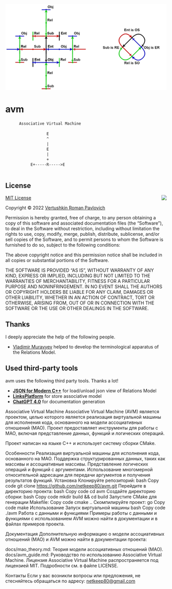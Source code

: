 <p align="center"><img src="EOSR.jpg"></p>

# avm

```
      Associative Virtual Machine

                  E
                  ^
                  |
                  E
                  |
                  +
           E+-----R----->E
           
```

## License

<img align="right" src="https://opensource.org/trademarks/opensource/OSI-Approved-License-100x137.png">

[MIT License](https://opensource.org/licenses/MIT)

Copyright &copy; 2022 [Vertushkin Roman Pavlovich](https://vk.com/earthbirthbook)

Permission is hereby granted, free of charge, to any person obtaining a copy of this software and associated documentation files (the “Software”), to deal in the Software without restriction, including without limitation the rights to use, copy, modify, merge, publish, distribute, sublicense, and/or sell copies of the Software, and to permit persons to whom the Software is furnished to do so, subject to the following conditions:

The above copyright notice and this permission notice shall be included in all copies or substantial portions of the Software.

THE SOFTWARE IS PROVIDED “AS IS”, WITHOUT WARRANTY OF ANY KIND, EXPRESS OR IMPLIED, INCLUDING BUT NOT LIMITED TO THE WARRANTIES OF MERCHANTABILITY, FITNESS FOR A PARTICULAR PURPOSE AND NONINFRINGEMENT. IN NO EVENT SHALL THE AUTHORS OR COPYRIGHT HOLDERS BE LIABLE FOR ANY CLAIM, DAMAGES OR OTHER LIABILITY, WHETHER IN AN ACTION OF CONTRACT, TORT OR OTHERWISE, ARISING FROM, OUT OF OR IN CONNECTION WITH THE SOFTWARE OR THE USE OR OTHER DEALINGS IN THE SOFTWARE.

## Thanks

I deeply appreciate the help of the following people.

- [Vladimir Muravyev](https://github.com/vmuravyev) helped to develop the terminological apparatus of the Relations Model.

## Used third-party tools

avm uses the following third party tools. Thanks a lot!

- [**JSON for Modern C++**](https://github.com/nlohmann/json) for load/unload json view of Relations Model
- [**LinksPlatform**](https://github.com/linksplatform) for store associative model
- [**ChatGPT 4.0**](https://chat.openai.com/chat) for documentation generation

Associative Virtual Machine
Associative Virtual Machine (AVM) является проектом, целью которого является реализация виртуальной машины для исполнения кода, основанного на модели ассоциативных отношений (МАО). Проект предоставляет инструменты для работы с МАО, включая представление данных, функций и логических операций.

Проект написан на языке C++ и использует систему сборки CMake.

Особенности
Реализация виртуальной машины для исполнения кода, основанного на МАО.
Поддержка структурированных данных, таких как массивы и ассоциативные массивы.
Представление логических операций и функций с аргументами.
Использование многомерной относительной адресации для передачи аргументов и получения результатов функций.
Установка
Клонируйте репозиторий:
bash
Copy code
git clone https://github.com/netkeep80/avm.git
Перейдите в директорию проекта:
bash
Copy code
cd avm
Создайте директорию сборки:
bash
Copy code
mkdir build && cd build
Запустите CMake для генерации Makefile:
Copy code
cmake ..
Скомпилируйте проект:
go
Copy code
make
Использование
Запуск виртуальной машины
bash
Copy code
./avm
Работа с данными и функциями
Примеры работы с данными и функциями с использованием AVM можно найти в документации и в файлах примеров проекта.

Документация
Дополнительную информацию о модели ассоциативных отношений (МАО) и AVM можно найти в документации проекта:

docs/mao_theory.md: Теория модели ассоциативных отношений (МАО).
docs/avm_guide.md: Руководство по использованию Associative Virtual Machine.
Лицензия
Associative Virtual Machine распространяется под лицензией MIT. Подробности см. в файле LICENSE.

Контакты
Если у вас возникли вопросы или предложения, не стесняйтесь обращаться по адресу: netkeep80@gmail.com